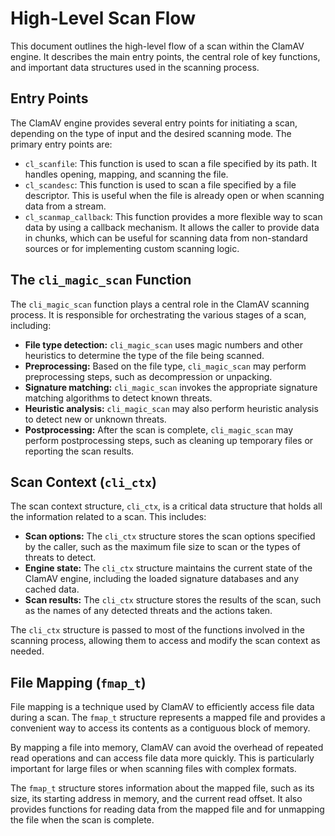 # High-Level Scan Flow

This document outlines the high-level flow of a scan within the ClamAV engine. It describes the main entry points, the central role of key functions, and important data structures used in the scanning process.

## Entry Points

The ClamAV engine provides several entry points for initiating a scan, depending on the type of input and the desired scanning mode. The primary entry points are:

*   `cl_scanfile`: This function is used to scan a file specified by its path. It handles opening, mapping, and scanning the file.
*   `cl_scandesc`: This function is used to scan a file specified by a file descriptor. This is useful when the file is already open or when scanning data from a stream.
*   `cl_scanmap_callback`: This function provides a more flexible way to scan data by using a callback mechanism. It allows the caller to provide data in chunks, which can be useful for scanning data from non-standard sources or for implementing custom scanning logic.

## The `cli_magic_scan` Function

The `cli_magic_scan` function plays a central role in the ClamAV scanning process. It is responsible for orchestrating the various stages of a scan, including:

*   **File type detection:** `cli_magic_scan` uses magic numbers and other heuristics to determine the type of the file being scanned.
*   **Preprocessing:** Based on the file type, `cli_magic_scan` may perform preprocessing steps, such as decompression or unpacking.
*   **Signature matching:** `cli_magic_scan` invokes the appropriate signature matching algorithms to detect known threats.
*   **Heuristic analysis:** `cli_magic_scan` may also perform heuristic analysis to detect new or unknown threats.
*   **Postprocessing:** After the scan is complete, `cli_magic_scan` may perform postprocessing steps, such as cleaning up temporary files or reporting the scan results.

## Scan Context (`cli_ctx`)

The scan context structure, `cli_ctx`, is a critical data structure that holds all the information related to a scan. This includes:

*   **Scan options:** The `cli_ctx` structure stores the scan options specified by the caller, such as the maximum file size to scan or the types of threats to detect.
*   **Engine state:** The `cli_ctx` structure maintains the current state of the ClamAV engine, including the loaded signature databases and any cached data.
*   **Scan results:** The `cli_ctx` structure stores the results of the scan, such as the names of any detected threats and the actions taken.

The `cli_ctx` structure is passed to most of the functions involved in the scanning process, allowing them to access and modify the scan context as needed.

## File Mapping (`fmap_t`)

File mapping is a technique used by ClamAV to efficiently access file data during a scan. The `fmap_t` structure represents a mapped file and provides a convenient way to access its contents as a contiguous block of memory.

By mapping a file into memory, ClamAV can avoid the overhead of repeated read operations and can access file data more quickly. This is particularly important for large files or when scanning files with complex formats.

The `fmap_t` structure stores information about the mapped file, such as its size, its starting address in memory, and the current read offset. It also provides functions for reading data from the mapped file and for unmapping the file when the scan is complete.
